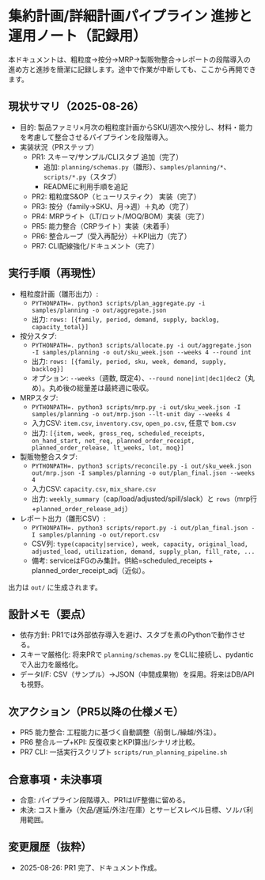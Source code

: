 # 集約計画/詳細計画パイプライン 進捗と運用ノート（記録用）

本ドキュメントは、粗粒度→按分→MRP→製販物整合→レポートの段階導入の進め方と進捗を簡潔に記録します。途中で作業が中断しても、ここから再開できます。

## 現状サマリ（2025-08-26）
- 目的: 製品ファミリ×月次の粗粒度計画からSKU/週次へ按分し、材料・能力を考慮して整合させるパイプラインを段階導入。
- 実装状況（PRステップ）
  - PR1: スキーマ/サンプル/CLIスタブ 追加（完了）
    - 追加: `planning/schemas.py`（雛形）、`samples/planning/*`、`scripts/*.py`（スタブ）
    - READMEに利用手順を追記
  - PR2: 粗粒度S&OP（ヒューリスティク） 実装（完了）
  - PR3: 按分（family→SKU、月→週）＋丸め（完了）
  - PR4: MRPライト（LT/ロット/MOQ/BOM）実装（完了）
  - PR5: 能力整合（CRPライト）実装（未着手）
  - PR6: 整合ループ（受入再配分）＋KPI出力（完了）
  - PR7: CLI配線強化/ドキュメント（完了）

## 実行手順（再現性）
- 粗粒度計画（雛形出力）:
  - `PYTHONPATH=. python3 scripts/plan_aggregate.py -i samples/planning -o out/aggregate.json`
  - 出力: `rows: [{family, period, demand, supply, backlog, capacity_total}]`
- 按分スタブ:
  - `PYTHONPATH=. python3 scripts/allocate.py -i out/aggregate.json -I samples/planning -o out/sku_week.json --weeks 4 --round int`
  - 出力: `rows: [{family, period, sku, week, demand, supply, backlog}]`
  - オプション: `--weeks`（週数, 既定4）、`--round none|int|dec1|dec2`（丸め）。丸め後の総量差は最終週に吸収。
- MRPスタブ:
  - `PYTHONPATH=. python3 scripts/mrp.py -i out/sku_week.json -I samples/planning -o out/mrp.json --lt-unit day --weeks 4`
  - 入力CSV: `item.csv`, `inventory.csv`, `open_po.csv`, 任意で `bom.csv`
  - 出力: `[{item, week, gross_req, scheduled_receipts, on_hand_start, net_req, planned_order_receipt, planned_order_release, lt_weeks, lot, moq}]`
- 製販物整合スタブ:
  - `PYTHONPATH=. python3 scripts/reconcile.py -i out/sku_week.json out/mrp.json -I samples/planning -o out/plan_final.json --weeks 4`
  - 入力CSV: `capacity.csv`, `mix_share.csv`
  - 出力: `weekly_summary`（cap/load/adjusted/spill/slack）と `rows`（mrp行+`planned_order_release_adj`）
- レポート出力（雛形CSV）:
  - `PYTHONPATH=. python3 scripts/report.py -i out/plan_final.json -I samples/planning -o out/report.csv`
  - CSV列: `type(capacity|service), week, capacity, original_load, adjusted_load, utilization, demand, supply_plan, fill_rate, ...`
  - 備考: serviceはFGのみ集計。供給=scheduled_receipts + planned_order_receipt_adj（近似）。

出力は `out/` に生成されます。

## 設計メモ（要点）
- 依存方針: PR1では外部依存導入を避け、スタブを素のPythonで動作させる。
- スキーマ厳格化: 将来PRで `planning/schemas.py` をCLIに接続し、pydanticで入出力を厳格化。
- データI/F: CSV（サンプル）→JSON（中間成果物）を採用。将来はDB/APIも視野。

## 次アクション（PR5以降の仕様メモ）
- PR5 能力整合: 工程能力に基づく自動調整（前倒し/繰越/外注）。
- PR6 整合ループ+KPI: 反復収束とKPI算出/シナリオ比較。
 - PR7 CLI: 一括実行スクリプト `scripts/run_planning_pipeline.sh`

## 合意事項・未決事項
- 合意: パイプライン段階導入、PR1はI/F整備に留める。
- 未決: コスト重み（欠品/遅延/外注/在庫）とサービスレベル目標、ソルバ利用範囲。

## 変更履歴（抜粋）
- 2025-08-26: PR1 完了、ドキュメント作成。
